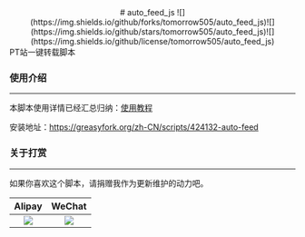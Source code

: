 <center># auto_feed_js 
![](https://img.shields.io/github/forks/tomorrow505/auto_feed_js)![](https://img.shields.io/github/stars/tomorrow505/auto_feed_js)![](https://img.shields.io/github/license/tomorrow505/auto_feed_js)</center>
PT站一键转载脚本

### 使用介绍

----

本脚本使用详情已经汇总归纳：[使用教程](https://github.com/tomorrow505/auto_feed_js/wiki)

安装地址：https://greasyfork.org/zh-CN/scripts/424132-auto-feed

### 关于打赏

----

如果你喜欢这个脚本，请捐赠我作为更新维护的动力吧。

|                   Alipay                    |                     WeChat                     |
| :-----------------------------------------: | :--------------------------------------------: |
| ![](https://tomorrow505.xyz/img/ali_pay.png) | ![](https://tomorrow505.xyz/img/wechat_pay.png) |

 

